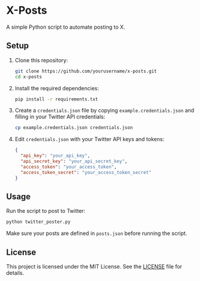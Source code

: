 # X-Posts

A simple Python script to automate posting to X.

## Setup

1. Clone this repository:

   ```bash
   git clone https://github.com/yourusername/x-posts.git
   cd x-posts
   ```

2. Install the required dependencies:

   ```bash
   pip install -r requirements.txt
   ```

3. Create a `credentials.json` file by copying `example.credentials.json` and filling in your Twitter API credentials:

   ```bash
   cp example.credentials.json credentials.json
   ```

4. Edit `credentials.json` with your Twitter API keys and tokens:
   ```json
   {
     "api_key": "your_api_key",
     "api_secret_key": "your_api_secret_key",
     "access_token": "your_access_token",
     "access_token_secret": "your_access_token_secret"
   }
   ```

## Usage

Run the script to post to Twitter:

```bash
python twitter_poster.py
```

Make sure your posts are defined in `posts.json` before running the script.

## License

This project is licensed under the MIT License. See the [LICENSE](LICENSE) file for details.
